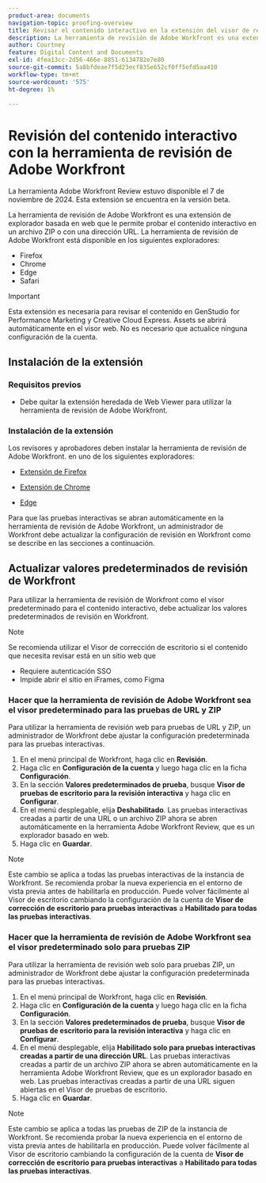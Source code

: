 ```yaml
---
product-area: documents
navigation-topic: proofing-overview
title: Revisar el contenido interactivo en la extensión del visor de revisión web
description: La herramienta de revisión de Adobe Workfront es una extensión del explorador que le permite probar el contenido interactivo en un archivo ZIP o con una dirección URL.
author: Courtney
feature: Digital Content and Documents
exl-id: 4fea13cc-2d56-466e-8851-6134782e7e80
source-git-commit: 5a8bfdeae7f5d23ecf835e652cf0ff5efd5aa410
workflow-type: tm+mt
source-wordcount: '575'
ht-degree: 1%

---
```


# Revisión del contenido interactivo con la herramienta de revisión de Adobe Workfront

<span class="preview">La herramienta Adobe Workfront Review estuvo disponible el 7 de noviembre de 2024. Esta extensión se encuentra en la versión beta.</span>

La herramienta de revisión de Adobe Workfront es una extensión de explorador basada en web que le permite probar el contenido interactivo en un archivo ZIP o con una dirección URL. La herramienta de revisión de Adobe Workfront está disponible en los siguientes exploradores:

* Firefox
* Chrome
* Edge
* Safari

>[!IMPORTANT]
>
>Esta extensión es necesaria para revisar el contenido en GenStudio for Performance Marketing y Creative Cloud Express. Assets se abrirá automáticamente en el visor web. No es necesario que actualice ninguna configuración de la cuenta.


## Instalación de la extensión

### Requisitos previos

* Debe quitar la extensión heredada de Web Viewer para utilizar la herramienta de revisión de Adobe Workfront.

### Instalación de la extensión

Los revisores y aprobadores deben instalar la herramienta de revisión de Adobe Workfront. en uno de los siguientes exploradores:

* [Extensión de Firefox](https://addons.mozilla.org/en-US/firefox/addon/adobe-workfront-review-tool/)

* [Extensión de Chrome](https://chromewebstore.google.com/detail/adobe-workfront-review-to/lhdepbgeilldghlfnankdnponhljpgml)

* [Edge](https://microsoftedge.microsoft.com/addons/detail/adobe-workfront-review-to/llhapmaiiddmcamgeapaipjpagnoijen)


Para que las pruebas interactivas se abran automáticamente en la herramienta de revisión de Adobe Workfront, un administrador de Workfront debe actualizar la configuración de revisión en Workfront como se describe en las secciones a continuación.

## Actualizar valores predeterminados de revisión de Workfront

Para utilizar la herramienta de revisión de Workfront como el visor predeterminado para el contenido interactivo, debe actualizar los valores predeterminados de revisión en Workfront.

>[!NOTE]
>
>Se recomienda utilizar el Visor de corrección de escritorio si el contenido que necesita revisar está en un sitio web que
>
>* Requiere autenticación SSO
>* Impide abrir el sitio en iFrames, como Figma

### Hacer que la herramienta de revisión de Adobe Workfront sea el visor predeterminado para las pruebas de URL y ZIP

Para utilizar la herramienta de revisión web para pruebas de URL y ZIP, un administrador de Workfront debe ajustar la configuración predeterminada para las pruebas interactivas.

1. En el menú principal de Workfront, haga clic en **Revisión**.
1. Haga clic en **Configuración de la cuenta** y luego haga clic en la ficha **Configuración**.
1. En la sección **Valores predeterminados de prueba**, busque **Visor de pruebas de escritorio para la revisión interactiva** y haga clic en **Configurar**.
1. En el menú desplegable, elija **Deshabilitado**. Las pruebas interactivas creadas a partir de una URL o un archivo ZIP ahora se abren automáticamente en la herramienta Adobe Workfront Review, que es un explorador basado en web.
1. Haga clic en **Guardar**.

>[!NOTE]
>
>Este cambio se aplica a todas las pruebas interactivas de la instancia de Workfront. Se recomienda probar la nueva experiencia en el entorno de vista previa antes de habilitarla en producción. Puede volver fácilmente al Visor de escritorio cambiando la configuración de la cuenta de **Visor de corrección de escritorio para pruebas interactivas** a **Habilitado para todas las pruebas interactivas**.

### Hacer que la herramienta de revisión de Adobe Workfront sea el visor predeterminado solo para pruebas ZIP

Para utilizar la herramienta de revisión web solo para pruebas ZIP, un administrador de Workfront debe ajustar la configuración predeterminada para las pruebas interactivas.

1. En el menú principal de Workfront, haga clic en **Revisión**.
1. Haga clic en **Configuración de la cuenta** y luego haga clic en la ficha **Configuración**.
1. En la sección **Valores predeterminados de prueba**, busque **Visor de pruebas de escritorio para la revisión interactiva** y haga clic en **Configurar**.
1. En el menú desplegable, elija **Habilitado solo para pruebas interactivas creadas a partir de una dirección URL**. Las pruebas interactivas creadas a partir de un archivo ZIP ahora se abren automáticamente en la herramienta Adobe Workfront Review, que es un explorador basado en web. Las pruebas interactivas creadas a partir de una URL siguen abiertas en el Visor de pruebas de escritorio.
1. Haga clic en **Guardar**.

>[!NOTE]
>
>Este cambio se aplica a todas las pruebas de ZIP de la instancia de Workfront. Se recomienda probar la nueva experiencia en el entorno de vista previa antes de habilitarla en producción. Puede volver fácilmente al Visor de escritorio cambiando la configuración de la cuenta de **Visor de corrección de escritorio para pruebas interactivas** a **Habilitado para todas las pruebas interactivas**.

